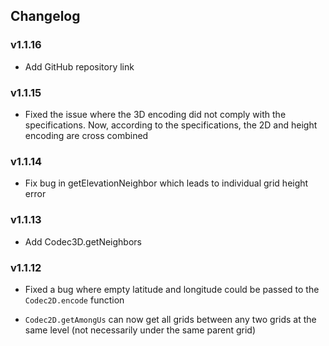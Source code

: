 ## Changelog

### v1.1.16

- Add GitHub repository link

### v1.1.15

- Fixed the issue where the 3D encoding did not comply with the specifications. Now, according to the specifications, the 2D and height encoding are cross combined

### v1.1.14

- Fix bug in getElevationNeighbor which leads to individual grid height error

### v1.1.13

- Add Codec3D.getNeighbors

### v1.1.12

- Fixed a bug where empty latitude and longitude could be passed to the `Codec2D.encode` function

- `Codec2D.getAmongUs` can now get all grids between any two grids at the same level (not necessarily under the same parent grid)
